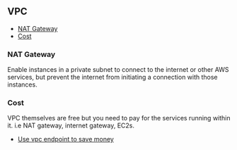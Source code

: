 ## VPC

- [NAT Gateway](#nat-gateway)
- [Cost](#cost)

### NAT Gateway

Enable instances in a private subnet to connect to the internet or other AWS services, but prevent the internet from initiating a connection with those instances. 

### Cost
VPC themselves are free but you need to pay for the services running within it. i.e NAT gateway, internet gateway, EC2s.

- [Use vpc endpoint to save money](https://medium.com/nubego/how-to-save-money-with-aws-vpc-endpoints-9bac8ae1319c)
